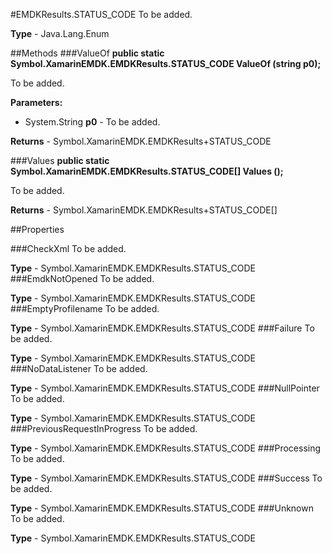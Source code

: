 #EMDKResults.STATUS_CODE
To be added.

**Type** - Java.Lang.Enum

##Methods
###ValueOf
**public static Symbol.XamarinEMDK.EMDKResults.STATUS_CODE ValueOf (string p0);**

To be added.

**Parameters:** 

* System.String **p0** - To be added.

**Returns** - Symbol.XamarinEMDK.EMDKResults+STATUS_CODE

###Values
**public static Symbol.XamarinEMDK.EMDKResults.STATUS_CODE[] Values ();**

To be added.


**Returns** - Symbol.XamarinEMDK.EMDKResults+STATUS_CODE[]

##Properties

###CheckXml
To be added.

**Type** - Symbol.XamarinEMDK.EMDKResults.STATUS_CODE
###EmdkNotOpened
To be added.

**Type** - Symbol.XamarinEMDK.EMDKResults.STATUS_CODE
###EmptyProfilename
To be added.

**Type** - Symbol.XamarinEMDK.EMDKResults.STATUS_CODE
###Failure
To be added.

**Type** - Symbol.XamarinEMDK.EMDKResults.STATUS_CODE
###NoDataListener
To be added.

**Type** - Symbol.XamarinEMDK.EMDKResults.STATUS_CODE
###NullPointer
To be added.

**Type** - Symbol.XamarinEMDK.EMDKResults.STATUS_CODE
###PreviousRequestInProgress
To be added.

**Type** - Symbol.XamarinEMDK.EMDKResults.STATUS_CODE
###Processing
To be added.

**Type** - Symbol.XamarinEMDK.EMDKResults.STATUS_CODE
###Success
To be added.

**Type** - Symbol.XamarinEMDK.EMDKResults.STATUS_CODE
###Unknown
To be added.

**Type** - Symbol.XamarinEMDK.EMDKResults.STATUS_CODE


